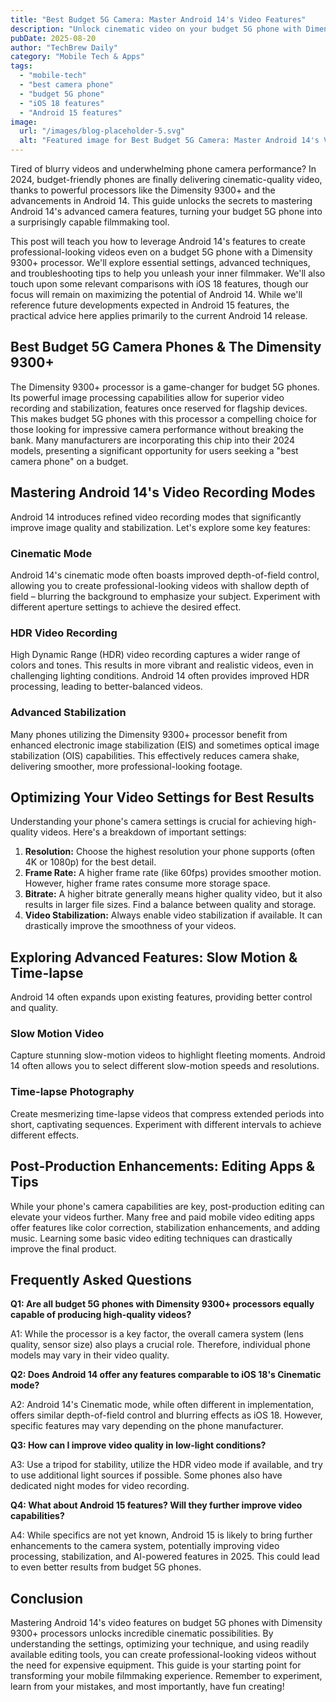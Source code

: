 ```yaml
---
title: "Best Budget 5G Camera: Master Android 14's Video Features"
description: "Unlock cinematic video on your budget 5G phone with Dimensity 9300+! This complete guide reveals Android 14's hidden camera gems. Learn how to shoot like a pro and explore top features. Read now!"
pubDate: 2025-08-20
author: "TechBrew Daily"
category: "Mobile Tech & Apps"
tags:
  - "mobile-tech"
  - "best camera phone"
  - "budget 5G phone"
  - "iOS 18 features"
  - "Android 15 features"
image:
  url: "/images/blog-placeholder-5.svg"
  alt: "Featured image for Best Budget 5G Camera: Master Android 14's Video Features"
---
```


Tired of blurry videos and underwhelming phone camera performance?  In 2024, budget-friendly phones are finally delivering cinematic-quality video, thanks to powerful processors like the Dimensity 9300+ and the advancements in Android 14.  This guide unlocks the secrets to mastering Android 14's advanced camera features, turning your budget 5G phone into a surprisingly capable filmmaking tool.

This post will teach you how to leverage Android 14's features to create professional-looking videos even on a budget 5G phone with a Dimensity 9300+ processor.  We'll explore essential settings, advanced techniques, and troubleshooting tips to help you unleash your inner filmmaker. We'll also touch upon some relevant comparisons with iOS 18 features, though our focus will remain on maximizing the potential of Android 14.  While we'll reference future developments expected in Android 15 features, the practical advice here applies primarily to the current Android 14 release.


## Best Budget 5G Camera Phones & The Dimensity 9300+

The Dimensity 9300+ processor is a game-changer for budget 5G phones. Its powerful image processing capabilities allow for superior video recording and stabilization, features once reserved for flagship devices.  This makes budget 5G phones with this processor a compelling choice for those looking for impressive camera performance without breaking the bank.  Many manufacturers are incorporating this chip into their 2024 models, presenting a significant opportunity for users seeking a "best camera phone" on a budget.


## Mastering Android 14's Video Recording Modes

Android 14 introduces refined video recording modes that significantly improve image quality and stabilization.  Let's explore some key features:

### Cinematic Mode

Android 14's cinematic mode often boasts improved depth-of-field control, allowing you to create professional-looking videos with shallow depth of field – blurring the background to emphasize your subject.  Experiment with different aperture settings to achieve the desired effect.


###  HDR Video Recording

High Dynamic Range (HDR) video recording captures a wider range of colors and tones. This results in more vibrant and realistic videos, even in challenging lighting conditions. Android 14 often provides improved HDR processing, leading to better-balanced videos.


###  Advanced Stabilization

Many phones utilizing the Dimensity 9300+ processor benefit from enhanced electronic image stabilization (EIS) and sometimes optical image stabilization (OIS) capabilities. This effectively reduces camera shake, delivering smoother, more professional-looking footage.


## Optimizing Your Video Settings for Best Results

Understanding your phone's camera settings is crucial for achieving high-quality videos.  Here's a breakdown of important settings:

1. **Resolution:**  Choose the highest resolution your phone supports (often 4K or 1080p) for the best detail.
2. **Frame Rate:** A higher frame rate (like 60fps) provides smoother motion.  However, higher frame rates consume more storage space.
3. **Bitrate:** A higher bitrate generally means higher quality video, but it also results in larger file sizes.  Find a balance between quality and storage.
4. **Video Stabilization:** Always enable video stabilization if available. It can drastically improve the smoothness of your videos.



##  Exploring Advanced Features: Slow Motion & Time-lapse

Android 14 often expands upon existing features, providing better control and quality.

### Slow Motion Video

Capture stunning slow-motion videos to highlight fleeting moments. Android 14 often allows you to select different slow-motion speeds and resolutions.

### Time-lapse Photography

Create mesmerizing time-lapse videos that compress extended periods into short, captivating sequences.  Experiment with different intervals to achieve different effects.


##  Post-Production Enhancements: Editing Apps & Tips

While your phone's camera capabilities are key, post-production editing can elevate your videos further.  Many free and paid mobile video editing apps offer features like color correction, stabilization enhancements, and adding music.  Learning some basic video editing techniques can drastically improve the final product.


## Frequently Asked Questions

**Q1:  Are all budget 5G phones with Dimensity 9300+ processors equally capable of producing high-quality videos?**

A1: While the processor is a key factor, the overall camera system (lens quality, sensor size) also plays a crucial role.  Therefore, individual phone models may vary in their video quality.

**Q2: Does Android 14 offer any features comparable to iOS 18's Cinematic mode?**

A2: Android 14's Cinematic mode, while often different in implementation, offers similar depth-of-field control and blurring effects as iOS 18. However, specific features may vary depending on the phone manufacturer.  


**Q3: How can I improve video quality in low-light conditions?**

A3: Use a tripod for stability, utilize the HDR video mode if available, and try to use additional light sources if possible.  Some phones also have dedicated night modes for video recording.


**Q4: What about Android 15 features?  Will they further improve video capabilities?**

A4:  While specifics are not yet known, Android 15 is likely to bring further enhancements to the camera system, potentially improving video processing, stabilization, and AI-powered features in 2025. This could lead to even better results from budget 5G phones.



## Conclusion

Mastering Android 14's video features on budget 5G phones with Dimensity 9300+ processors unlocks incredible cinematic possibilities. By understanding the settings, optimizing your technique, and using readily available editing tools, you can create professional-looking videos without the need for expensive equipment. This guide is your starting point for transforming your mobile filmmaking experience. Remember to experiment, learn from your mistakes, and most importantly, have fun creating!